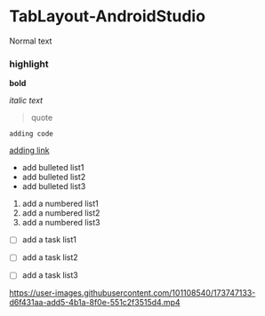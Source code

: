 # TabLayout-AndroidStudio

Normal text

### highlight

**bold**

_italic text_

> quote

`adding code`

[adding link](url)

- add bulleted list1
- add bulleted list2
- add bulleted list3

1. add a numbered list1
2. add a numbered list2
3. add a numbered list3

- [ ] add a task list1
- [ ] add a task list2
- [ ] add a task list3











https://user-images.githubusercontent.com/101108540/173747133-d6f431aa-add5-4b1a-8f0e-551c2f3515d4.mp4

